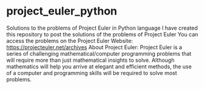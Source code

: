# project_euler_python
Solutions to the problems of Project Euler in Python language
I have created this repository to post the solutions of the problems of Project Euler
You can access the problems on the Project Euler Website: https://projecteuler.net/archives
About Project Euler: Project Euler is a series of challenging mathematical/computer programming problems that will require more than 
just mathematical insights to solve. Although mathematics will help you arrive at elegant and efficient methods, the use of a computer
and programming skills will be required to solve most problems.
